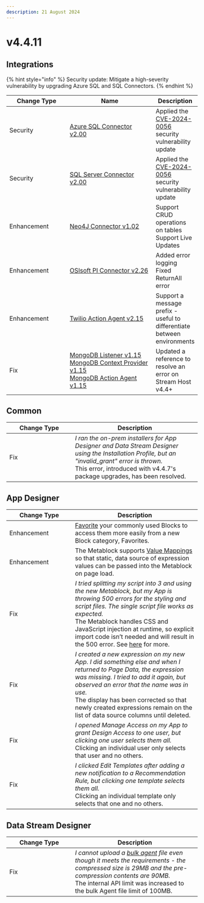 ```yaml
---
description: 21 August 2024
---
```


# v4.4.11

## Integrations

{% hint style="info" %}
Security update: Mitigate a high-severity vulnerability by upgrading Azure SQL and SQL Connectors.
{% endhint %}

<table><thead><tr><th width="155">Change Type</th><th width="250">Name</th><th>Description</th></tr></thead><tbody><tr><td>Security</td><td><a href="https://xmpro.gitbook.io/azure-sql-connector/">Azure SQL Connector v2.00</a></td><td>Applied the <a href="https://msrc.microsoft.com/update-guide/vulnerability/CVE-2024-0056">CVE-2024-0056 </a>security vulnerability update</td></tr><tr><td>Security</td><td><a href="https://xmpro.gitbook.io/sql-server-connector/">SQL Server Connector v2.00</a></td><td>Applied the <a href="https://msrc.microsoft.com/update-guide/vulnerability/CVE-2024-0056">CVE-2024-0056 </a>security vulnerability update</td></tr><tr><td>Enhancement</td><td><a href="https://xmpro.gitbook.io/neo4j-connector/">Neo4J Connector v1.02</a></td><td>Support CRUD operations on tables<br>Support Live Updates</td></tr><tr><td>Enhancement</td><td><a href="https://xmpro.gitbook.io/osisoft-pi-connector/">OSIsoft PI Connector v2.26</a></td><td>Added error logging<br>Fixed ReturnAll error</td></tr><tr><td>Enhancement</td><td><a href="https://xmpro.gitbook.io/twilio">Twilio Action Agent v2.15</a></td><td>Support a message prefix - useful to differentiate between environments</td></tr><tr><td>Fix</td><td><a href="https://xmpro.gitbook.io/mongodb">MongoDB Listener v1.15<br>MongoDB Context Provider v1.15<br>MongoDB Action Agent v1.15</a></td><td>Updated a reference to resolve an error on Stream Host v4.4+</td></tr></tbody></table>

## Common

<table><thead><tr><th width="157">Change Type</th><th>Description</th></tr></thead><tbody><tr><td>Fix</td><td><em>I ran the on-prem installers for App Designer and Data Stream Designer using the Installation Profile, but an "invalid_grant" error is thrown.</em><br>This error, introduced with v4.4.7's package upgrades, has been resolved.</td></tr></tbody></table>

## App Designer

<table><thead><tr><th width="157">Change Type</th><th>Description</th></tr></thead><tbody><tr><td>Enhancement</td><td><a href="../how-tos/manage-landing-pages.md#favorite-a-block">Favorite</a> your commonly used Blocks to access them more easily from a new Block category, Favorites.</td></tr><tr><td>Enhancement</td><td>The Metablock supports <a href="../blocks-toolbox/advanced/metablock.md#value-mapping">Value Mappings</a> so that static, data source of expression values can be passed into the Metablock on page load.</td></tr><tr><td>Fix</td><td><em>I tried splitting my script into 3 and using the new Metablock, but my App is throwing 500 errors for the styling and script files. The single script file works as expected.</em><br>The Metablock handles CSS and JavaScript injection at runtime, so explicit import code isn’t needed and will result in the 500 error. See <a href="../blocks-toolbox/advanced/metablock.md#why-is-the-metablock-throwing-500-errors-related-to-styling-and-script-files">here</a> for more.</td></tr><tr><td>Fix</td><td><em>I created a new expression on my new App. I did something else and when I returned to Page Data, the expression was missing. I tried to add it again, but observed an error that the name was in use.</em><br>The display has been corrected so that newly created expressions remain on the list of data source columns until deleted.</td></tr><tr><td>Fix</td><td><em>I opened Manage Access on my App to grant Design Access to one user, but clicking one user selects them all.</em><br>Clicking an individual user only selects that user and no others.</td></tr><tr><td>Fix</td><td><em>I clicked Edit Templates after adding a new notification to a Recommendation Rule, but clicking one template selects them all.</em><br>Clicking an individual template only selects that one and no others.</td></tr></tbody></table>

## Data Stream Designer

<table><thead><tr><th width="157">Change Type</th><th>Description</th></tr></thead><tbody><tr><td>Fix</td><td><em>I cannot upload a</em> <a href="../how-tos/agents/manage-agents.md#bulk-adding-agents"><em>bulk agent</em></a> <em>file even though it meets the requirements - the compressed size is 29MB and the pre-compression contents are 90MB.</em><br>The internal API limit was increased to the bulk Agent file limit of 100MB.</td></tr></tbody></table>
